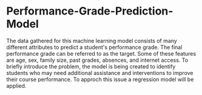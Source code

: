 # Performance-Grade-Prediction-Model

The data gathered for this machine learning model consists of many different attributes to predict a student's performance grade. The final performance grade can be referred to as the target. 
Some of these features are age, sex, family size, past grades, absences, and internet access. To briefly introduce the problem, the model is being created to identify students who may need additional assistance and interventions 
to improve their course performance. To approch this issue a regression model will be applied.
